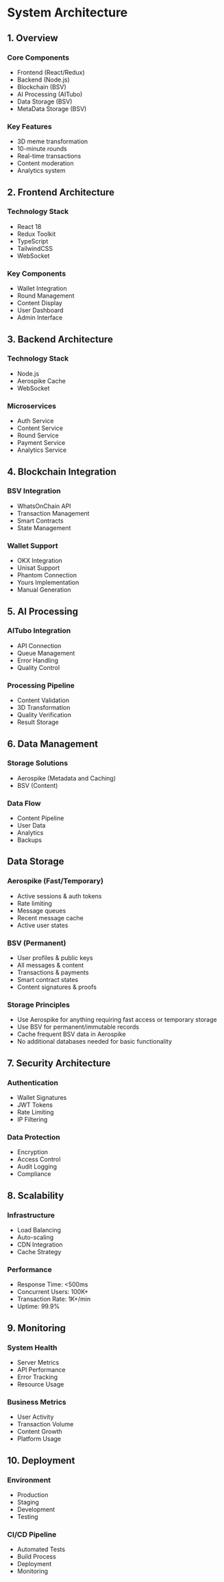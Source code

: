 # System Architecture

## 1. Overview

### Core Components
- Frontend (React/Redux)
- Backend (Node.js)
- Blockchain (BSV)
- AI Processing (AITubo)
- Data Storage (BSV)
- MetaData Storage (BSV)

### Key Features
- 3D meme transformation
- 10-minute rounds
- Real-time transactions
- Content moderation
- Analytics system

## 2. Frontend Architecture

### Technology Stack
- React 18
- Redux Toolkit
- TypeScript
- TailwindCSS
- WebSocket

### Key Components
- Wallet Integration
- Round Management
- Content Display
- User Dashboard
- Admin Interface

## 3. Backend Architecture

### Technology Stack
- Node.js
- Aerospike Cache
- WebSocket

### Microservices
- Auth Service
- Content Service
- Round Service
- Payment Service
- Analytics Service

## 4. Blockchain Integration

### BSV Integration
- WhatsOnChain API
- Transaction Management
- Smart Contracts
- State Management

### Wallet Support
- OKX Integration
- Unisat Support
- Phantom Connection
- Yours Implementation
- Manual Generation

## 5. AI Processing

### AITubo Integration
- API Connection
- Queue Management
- Error Handling
- Quality Control

### Processing Pipeline
- Content Validation
- 3D Transformation
- Quality Verification
- Result Storage

## 6. Data Management

### Storage Solutions
- Aerospike (Metadata and Caching)
- BSV (Content)

### Data Flow
- Content Pipeline
- User Data
- Analytics
- Backups

## Data Storage

### Aerospike (Fast/Temporary)
- Active sessions & auth tokens
- Rate limiting
- Message queues
- Recent message cache
- Active user states

### BSV (Permanent)
- User profiles & public keys
- All messages & content
- Transactions & payments
- Smart contract states
- Content signatures & proofs

### Storage Principles
- Use Aerospike for anything requiring fast access or temporary storage
- Use BSV for permanent/immutable records
- Cache frequent BSV data in Aerospike
- No additional databases needed for basic functionality

## 7. Security Architecture

### Authentication
- Wallet Signatures
- JWT Tokens
- Rate Limiting
- IP Filtering

### Data Protection
- Encryption
- Access Control
- Audit Logging
- Compliance

## 8. Scalability

### Infrastructure
- Load Balancing
- Auto-scaling
- CDN Integration
- Cache Strategy

### Performance
- Response Time: <500ms
- Concurrent Users: 100K+
- Transaction Rate: 1K+/min
- Uptime: 99.9%

## 9. Monitoring

### System Health
- Server Metrics
- API Performance
- Error Tracking
- Resource Usage

### Business Metrics
- User Activity
- Transaction Volume
- Content Growth
- Platform Usage

## 10. Deployment

### Environment
- Production
- Staging
- Development
- Testing

### CI/CD Pipeline
- Automated Tests
- Build Process
- Deployment
- Monitoring